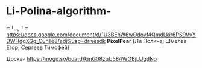 # Li-Polina-algorithm-
ෆ⁠╹⁠ ⁠.̮⁠ ⁠╹⁠ෆ
https://docs.google.com/document/d/1U3BEhW6wOdovf4QmdLkir6PS9VvYDWHdgXGg_CEnTe8/edit?usp=drivesdk
<b>PixelPear</b> (Ли Полина, Шмелев Егор, Сергеев Тимофей)

Доска- https://mogu.so/board/kmG08zqU584WOBjLUgdNo
